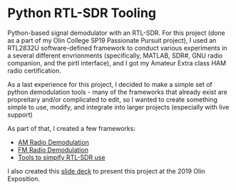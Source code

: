 # Python RTL-SDR Tooling
Python-based signal demodulator with an RTL-SDR. For this project (done as a part of my Olin College SP19 Passionate Pursuit project), I used an RTL2832U software-defined framework to conduct various experiments in a several different envrionments (specifically, MATLAB, SDR#, GNU radio companion, and the pirtl interface), and I got my Amateur Extra class HAM radio certification.

As a last experience for this project, I decided to make a simple set of python demodulation tools - many of the frameworks that already exist are  propreitary and/or complicated to edit, so I wanted to create something simple to use, modify, and integrate into larger projects (especially with live support)

As part of that, I created a few frameworks:
- [AM Radio Demodulation](https://anushadatar.github.io/python-rtlsdr-tooling/am/)
- [FM Radio Demodulation](https://anushadatar.github.io/python-rtlsdr-tooling/fm/)
- [Tools to simplfy RTL-SDR use](https://anushadatar.github.io/python-rtlsdr-tooling/tools/)

I also created this [slide deck](https://docs.google.com/presentation/d/1PAnlowIm0P5bED8s-5rlFvly6B6Ds8P8pEnqFNPpVa0/edit?usp=sharing) to present this project at the 2019 Olin Exposition.

